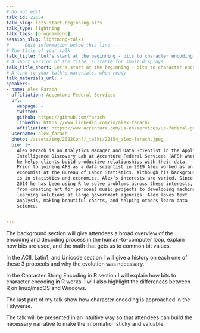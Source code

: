 ```yaml
---
# Do not edit
talk_id: 22154
talk_slug: lets-start-beginning-bits
talk_type: lightning
talk_tags: [programming]
session_slug: lightning-talks
# ---- Edit information below this line ----
# The title of your talk
talk_title: "Let's start at the beginning - bits to character encoding in R"
# A short version of the title, suitable for small displays
talk_title_short: Let's start at the beginning - bits to character encoding in R
# A link to your talk's materials, when ready
talk_materials_url: ~
speakers:
- name: Alex Farach
  affiliation: Accenture Federal Services
  url:
    webpage: ~
    twitter: ~
    github: https://github.com/farach
    linkedin: https://www.linkedin.com/in/alex-farach/
    affiliation: https://www.accenture.com/us-en/services/us-federal-government/artificial-intelligence
  username: alex_farach
  photo: /assets/img/2022Conf/_talks/22154_alex-farach.jpeg
  bio: |+
    Alex Farach is an Analytics Manager and Data Scientist in the Applied
    Intelligence Discovery Lab at Accenture Federal Services (AFS) where
    he helps clients build productive relationships with their data.
    Prior to joining AFS as a data scientist in 2019 Alex worked as an
    economist at the Bureau of Labor Statistics. Although his background
    is in statistics and economics, Alex’s interests are varied. Since
    2014 he has been using R to solve problems across these interests,
    from creating art for personal music projects to developing machine
    learning solutions at large government agencies. Alex loves text
    analysis, making beautiful charts, and helping others learn data
    science.


---
```


<!-- ABSTRACT ----
Please write abstract below. You may use simple markdown (links, code style, bold, italics)
-->

The background section will give attendees a broad overview of the encoding and
decoding process in the human-to-computer loop, explain how bits are used, and
the math that gets us to common bit values.

In the ACII, Latin1, and Unicode section I will give a history on each one of
these 3 protocols and why the evolution was necessary.

In the Character String Encoding in R section I will explain how bits to
character encoding in R works. I will also highlight the differences between R
on linux/macOS and Windows.

The last part of my talk show how character encoding is approached in the
Tidyverse.

The talk will be presented in an intuitive way so that attendees can build the
necessary narrative to make the information sticky and valuable.
